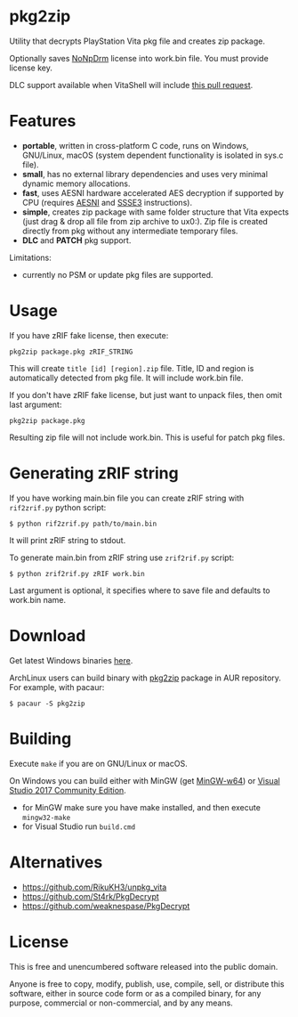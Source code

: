 # pkg2zip

Utility that decrypts PlayStation Vita pkg file and creates zip package.

Optionally saves [NoNpDrm](https://github.com/TheOfficialFloW/NoNpDrm) license into work.bin file. You must provide license key.

DLC support available when VitaShell will include [this pull request](https://github.com/TheOfficialFloW/VitaShell/pull/310).

# Features

* **portable**, written in cross-platform C code, runs on Windows, GNU/Linux, macOS (system dependent functionality is isolated in sys.c file).
* **small**, has no external library dependencies and uses very minimal dynamic memory allocations.
* **fast**, uses AESNI hardware accelerated AES decryption if supported by CPU (requires [AESNI](https://en.wikipedia.org/wiki/AES_instruction_set) and [SSSE3](https://en.wikipedia.org/wiki/SSSE3) instructions).
* **simple**, creates zip package with same folder structure that Vita expects (just drag & drop all file from zip archive to ux0:). Zip file is created directly from pkg without any intermediate temporary files.
* **DLC** and **PATCH** pkg support.

Limitations:

* currently no PSM or update pkg files are supported.

# Usage

If you have zRIF fake license, then execute:

    pkg2zip package.pkg zRIF_STRING

This will create `title [id] [region].zip` file. Title, ID and region is automatically detected from pkg file. It will include work.bin file.

If you don't have zRIF fake license, but just want to unpack files, then omit last argument:

    pkg2zip package.pkg

Resulting zip file will not include work.bin. This is useful for patch pkg files.

# Generating zRIF string

If you have working main.bin file you can create zRIF string with `rif2zrif.py` python script:

    $ python rif2zrif.py path/to/main.bin

It will print zRIF string to stdout.

To generate main.bin from zRIF string use `zrif2rif.py` script:

    $ python zrif2rif.py zRIF work.bin

Last argument is optional, it specifies where to save file and defaults to work.bin name.

# Download

Get latest Windows binaries [here](https://github.com/mmozeiko/pkg2zip/releases).

ArchLinux users can build binary with [pkg2zip](https://aur.archlinux.org/packages/pkg2zip/) package in AUR repository. For example, with pacaur:

    $ pacaur -S pkg2zip

# Building

Execute `make` if you are on GNU/Linux or macOS.

On Windows you can build either with MinGW (get [MinGW-w64](http://www.msys2.org/)) or [Visual Studio 2017 Community Edition](https://www.visualstudio.com/vs/community/).
* for MinGW make sure you have make installed, and then execute `mingw32-make`
* for Visual Studio run `build.cmd`

# Alternatives

* https://github.com/RikuKH3/unpkg_vita
* https://github.com/St4rk/PkgDecrypt
* https://github.com/weaknespase/PkgDecrypt

# License

This is free and unencumbered software released into the public domain.

Anyone is free to copy, modify, publish, use, compile, sell, or distribute this software, either in source code form or as a compiled binary, for any purpose, commercial or non-commercial, and by any means.
